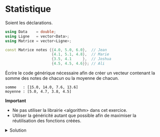 # Statistique

Soient les déclarations.

~~~cpp
using Data    = double;
using Ligne   = vector<Data>;
using Matrice = vector<Ligne>;

const Matrice notes {{4.0, 5.0, 6.0},  // Jean
                     {4.1, 5.1, 4.8},  // Marie
                     {3.5, 4.1     },  // Joshua
                     {4.5, 4.5, 4.6}}; // Ali
~~~

Écrire le code générique nécessaire afin de créer un vecteur contenant la somme des notes de chacun ou la moyenne de chacun.

~~~
somme   : [15.0, 14.0, 7.6, 13.6]
moyenne : [5.0, 4.7, 3.8, 4.5]
~~~

**Important**

- Ne pas utiliser la librairie \<algorithm\> dans cet exercice.
- Utiliser la généricité autant que possible afin de maximiser la réutilisation des fonctions créées.

<details>
<summary>Solution</summary>

~~~cpp
#include <iostream>
#include <vector>
#include <iomanip>

using namespace std;

template <typename T>
void afficher(const T & t) {
   cout << "[";
   for (size_t i=0; i<t.size(); ++i) {
      if (i) cout << ", ";
      cout << t[i];
   }
   cout << "]";
}

template <typename T>
T somme(const vector<T> & v) {
   T result = T{};
   for (const auto & e : v)
      result += e;
   return result;
}

template <typename T>
T moyenne(const vector<T> & v) {
   if (v.empty())
      return T{};
   return somme(v) / v.size();
}

template <typename T, typename Fct>
vector<T> vectStats(const vector<vector<T>>& v, Fct fct) {
   vector<T> stats;
   stats.reserve(v.size());
   for (auto& ligne : v)
      stats.push_back(fct(ligne));
   return stats;
}

using Data    = double;
using Ligne   = vector<Data>;
using Matrice = vector<Ligne>;

int main() {

   const Matrice notes {{4.0, 5.0, 6.0},  // Jean
                        {4.1, 5.1, 4.8},  // Marie
                        {3.5, 4.1     },  // Joshua
                        {4.5, 4.5, 4.6}}; // Ali

   cout << fixed << setprecision(1);

   cout << "somme   : ";
   vector sommes = vectStats(notes, somme<Data>);
   afficher(sommes);
   cout << endl;

   cout << "moyenne : ";
   vector moyennes = vectStats(notes, moyenne<Data>);
   afficher(moyennes);
   cout << endl;
}
~~~

-----------------------------------------------------

</details>
